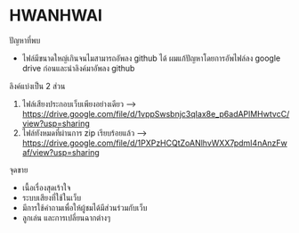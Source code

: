 # HWANHWAI

ปัญหาที่พบ
- ไฟล์มีขนาดใหญ์เกินจนไมสามารถอัพลง github ได้ ผมแก้ปัญหาโดยการอัพไฟล์ลง google drive ก่อนและนำลิงค์มาอัพลง github 

ลิงค์แบ่งเป็น 2 ส่วน
1. ไฟล์เสียงประกอบเว็บเพียงอย่างเดียว       -->  https://drive.google.com/file/d/1vppSwsbnjc3qIax8e_p6adAPlMHwtvcC/view?usp=sharing  
2. ไฟล์ทังหมดที่ผ่านการ zip เรียบร้อยแล้ว   -->  https://drive.google.com/file/d/1PXPzHCQtZoANlhvWXX7pdmI4nAnzFwaf/view?usp=sharing

จุดขาย
- เนื้อเรื่องสุดเร้าใจ
- ระบบเสียงที่ใช้ในเว็บ
- มีการใช้คำถามเพื่อให้ผู้ชมได้มีส่วนร่วมกับเว็บ
- ลูกเล่น และการเปลี่ยนฉากต่างๆ
